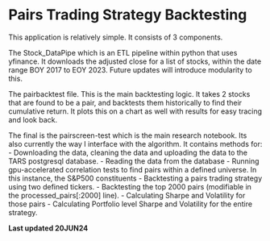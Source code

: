# Pairs Trading Strategy Backtesting #

This application is relatively simple. It consists of 3 components.

The Stock_DataPipe which is an ETL pipeline within python that uses yfinance. It downloads the adjusted close for a list of stocks, within the date range BOY 2017 to EOY 2023. Future updates will introduce modularity to this.

The pairbacktest file. This is the main backtesting logic. It takes 2 stocks that are found to be a pair, and backtests them historically to find their cumulative return. It plots this on a chart as well with results for easy tracing and look back.

The final is the pairscreen-test which is the main research notebook. Its also currently the way I interface with the algorithm. 
It contains methods for:
    - Downloading the data, cleaning the data and uploading the data to the TARS postgresql database. 
    - Reading the data from the database
    - Running gpu-accelerated correlation tests to find pairs within a defined universe. In this instance, the S&P500 constituents
    - Backtesting a pairs trading strategy using two defined tickers.
    - Backtesting the top 2000 pairs (modifiable in the processed_pairs[:2000] line).
    - Calculating Sharpe and Volatility for those pairs
    - Calculating Portfolio level Sharpe and Volatility for the entire strategy. 

**Last updated 20JUN24**